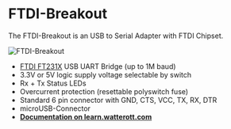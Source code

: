 # FTDI-Breakout
The FTDI-Breakout is an USB to Serial Adapter with FTDI Chipset.

![FTDI-Breakout](https://github.com/watterott/FTDI-Breakout/raw/master/hardware/FTDI-Breakout_v20.jpg)

* [FTDI FT231X](http://www.ftdichip.com/Products/ICs/FT231X.html) USB UART Bridge (up to 1M baud)
* 3.3V or 5V logic supply voltage selectable by switch
* Rx + Tx Status LEDs
* Overcurrent protection (resettable polyswitch fuse)
* Standard 6 pin connector with GND, CTS, VCC, TX, RX, DTR
* microUSB-Connector
* **[Documentation on learn.watterott.com](http://learn.watterott.com/ftdi-breakout/)**
